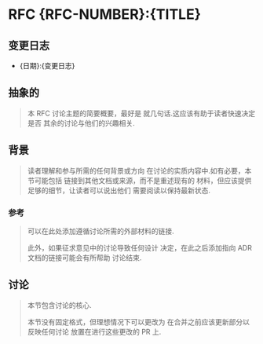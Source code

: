 # RFC {RFC-NUMBER}:{TITLE}

## 变更日志

- {日期}:{变更日志}

## 抽象的

> 本 RFC 讨论主题的简要概要，最好是
> 就几句话.这应该有助于读者快速决定是否
> 其余的讨论与他们的兴趣相关.

## 背景

> 读者理解和参与所需的任何背景或方向
> 在讨论的实质内容中.如有必要，本节可能包括
> 链接到其他文档或来源，而不是重述现有的
> 材料，但应该提供足够的细节，让读者可以说出他们
> 需要阅读以保持最新状态.

### 参考

> 可以在此处添加遵循讨论所需的外部材料的链接.
>
> 此外，如果征求意见中的讨论导致任何设计
> 决定，在此之后添加指向 ADR 文档的链接可能会有所帮助
> 讨论结束.

## 讨论

> 本节包含讨论的核心.
>
> 本节没有固定格式，但理想情况下可以更改为
> 在合并之前应该更新部分以反映任何讨论
> 放置在进行这些更改的 PR 上.
